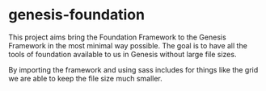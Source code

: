 # genesis-foundation
This project aims bring the Foundation Framework to the Genesis Framework in the most minimal way possible.
The goal is to have all the tools of foundation available to us in Genesis without large file sizes.

By importing the framework and using sass includes for things like the grid we are able to keep the file size much smaller.
